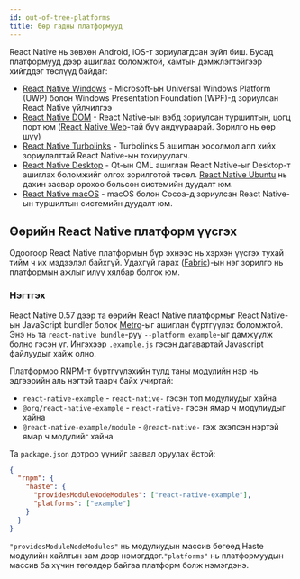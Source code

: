 ```yaml
---
id: out-of-tree-platforms
title: Өөр гадны платформууд
---
```


React Native нь зөвхөн Android, iOS-т зориулагдсан зүйл биш. Бусад платформууд дээр ашиглах боломжтой, хамтын дэмжлэгтэйгээр хийгддэг төслүүд байдаг:

- [React Native Windows](https://github.com/Microsoft/react-native-windows) - Microsoft-ын Universal Windows Platform (UWP) болон Windows Presentation Foundation (WPF)-д зориулсан React Native үйлчилгээ
- [React Native DOM](https://github.com/vincentriemer/react-native-dom) - React Native-ын вэбд зориулсан туршилтын, цогц порт юм ([React Native Web](https://github.com/necolas/react-native-web)-тай бүү андуураарай. Зорилго нь өөр шүү)
- [React Native Turbolinks](https://github.com/lazaronixon/react-native-turbolinks) - Turbolinks 5 ашиглан хосолмол апп хийх зориулалттай React Native-ын тохируулагч.
- [React Native Desktop](https://github.com/status-im/react-native-desktop) - Qt-ын QML ашиглан React Native-ыг Desktop-т ашиглах боломжийг олгох зорилготой төсөл. [React Native Ubuntu](https://github.com/CanonicalLtd/react-native/) нь дахин засвар орохоо больсон системийн дуудалт юм.
- [React Native macOS](https://github.com/ptmt/react-native-macos) - macOS болон Cocoa-д зориулсан React Native-ын туршилтын системийн дуудалт юм.

## Өөрийн React Native платформ үүсгэх

Одоогоор React Native платформын бүр эхнээс нь хэрхэн үүсгэх тухай тийм ч их мэдээлэл байхгүй. Удахгүй гарах ([Fabric](https://facebook.github.io/react-native/blog/2018/06/14/state-of-react-native-2018))-ын нэг зорилго нь платформын ажлыг илүү хялбар болгох юм. 

### Нэгтгэх

React Native 0.57 дээр та өөрийн React Native платформыг React Native-ын JavaScript bundler болох [Metro](https://facebook.github.io/metro/)-ыг ашиглан бүртгүүлэх боломжтой. Энэ нь та `react-native bundle`-руу `--platform example`-ыг дамжуулж болно гэсэн үг. Ингэхээр `.example.js` гэсэн дагавартай Javascript файлуудыг хайж олно. 

Платформоо RNPM-т бүртгүүлэхийн тулд таны модулийн нэр нь эдгээрийн аль нэгтэй таарч байх учиртай:

- `react-native-example` - `react-native-` гэсэн топ модулиудыг хайна
- `@org/react-native-example` -  `react-native-` гэсэн ямар ч модулиудыг хайна
- `@react-native-example/module` -  `@react-native-` гэж эхэлсэн нэртэй ямар ч модулийг хайна

Та `package.json` дотроо үүнийг заавал оруулах ёстой:

```json
{
  "rnpm": {
    "haste": {
      "providesModuleNodeModules": ["react-native-example"],
      "platforms": ["example"]
    }
  }
}
```

`"providesModuleNodeModules"` нь модулиудын массив бөгөөд Haste модулийн хайлтын зам дээр нэмэгддэг.`"platforms"` нь платформуудын массив ба хүчин төгөлдөр байгаа платформ болж нэмэгдэнэ.

